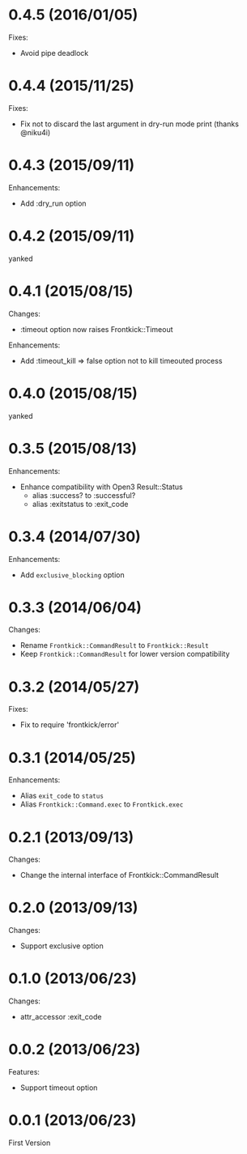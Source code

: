 # 0.4.5 (2016/01/05)

Fixes:

- Avoid pipe deadlock

# 0.4.4 (2015/11/25)

Fixes:

- Fix not to discard the last argument in dry-run mode print (thanks @niku4i)

# 0.4.3 (2015/09/11)

Enhancements:

- Add :dry_run option

# 0.4.2 (2015/09/11)

yanked

# 0.4.1 (2015/08/15)

Changes:

- :timeout option now raises Frontkick::Timeout

Enhancements:

- Add :timeout_kill => false option not to kill timeouted process

# 0.4.0 (2015/08/15)

yanked

# 0.3.5 (2015/08/13)

Enhancements:

- Enhance compatibility with Open3 Result::Status
  - alias :success? to :successful?
  - alias :exitstatus to :exit_code

# 0.3.4 (2014/07/30)

Enhancements:

- Add `exclusive_blocking` option

# 0.3.3 (2014/06/04)

Changes:

- Rename `Frontkick::CommandResult` to `Frontkick::Result`
- Keep `Frontkick::CommandResult` for lower version compatibility

# 0.3.2 (2014/05/27)

Fixes:

- Fix to require 'frontkick/error'

# 0.3.1 (2014/05/25)

Enhancements:

- Alias `exit_code` to `status`
- Alias `Frontkick::Command.exec` to `Frontkick.exec`

# 0.2.1 (2013/09/13)

Changes:

- Change the internal interface of Frontkick::CommandResult

# 0.2.0 (2013/09/13)

Changes:

- Support exclusive option

# 0.1.0 (2013/06/23)

Changes:

- attr_accessor :exit_code

# 0.0.2 (2013/06/23)

Features:

- Support timeout option

# 0.0.1 (2013/06/23)

First Version

